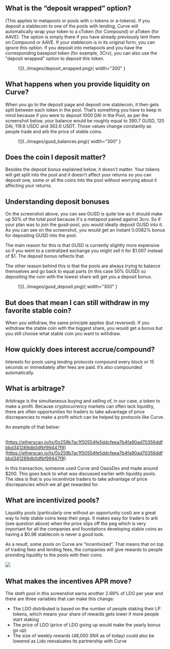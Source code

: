 ## **What is the “deposit wrapped” option?**

(This applies to metapools or pools with c-tokens or a-tokens). If you deposit a stablecoin to one of the pools with lending, Curve will automatically wrap your token to a cToken (for Compound) or aToken (for AAVE). The option is simply there if you have already previously lent them on Compound or AAVE. If your stablecoin is in its original form, you can ignore this option.
If you deposit into metapools and you have the corresponding basepool token (for example, 3Crv), you can also use the "deposit wrapped" option to deposit this token.

<figure markdown>
  ![](../images/deposit_wrapped.png){ width="300" }
  <figcaption></figcaption>
</figure>


## **What happens when you provide liquidity on Curve?**

When you go to the deposit page and deposit one stablecoin, it then gets split between each token in the pool. That’s something you have to keep in mind because if you were to deposit 1000 DAI in the Pool, as per the screenshot below, your balance would be roughly equal to 390.7 GUSD, 120 DAI, 119.8 USDC and 362.6 USDT. Those values change constantly as people trade and arb the price of stable coins.

<figure markdown>
  ![](../images/gusd_balances.png){ width="300" }
  <figcaption></figcaption>
</figure>


## **Does the coin I deposit matter?**

Besides the deposit bonus explained below, it doesn’t matter. Your tokens will get split into the pool and it doesn’t affect your returns so you can deposit one, some or all the coins into the pool without worrying about it affecting your returns.

## **Understanding deposit bonuses**

On the screenshot above, you can see GUSD is quite low as it should make up 50% of the total pool because it's a metapool paired against 3crv. So if your plan was to join the gusd-pool, you would ideally deposit GUSD into it.   
As you can see on the screenshot, you would get an instant 0.0082% bonus for depositing GUSD into the pool.

The main reason for this is that GUSD is currently slightly more expensive so if you went to a centralized exchange you might sell it for $1.007 instead of $1. The deposit bonus reflects that.

The other reason behind this is that the pools are always trying to balance themselves and go back to equal parts (in this case 50% GUSD) so depositing the coin with the lowest share will get you a deposit bonus.

<figure markdown>
  ![](../images/gusd_deposit.png){ width="300" }
  <figcaption></figcaption>
</figure>


## **But does that mean I can still withdraw in my favorite stable coin?**

When you withdraw, the same principle applies (but reversed). If you withdraw the stable coin with the biggest share, you would get a bonus but you still choose what stable coin you want to withdraw.

## **How quickly does interest accrue/compound?**

Interests for pools using lending protocols compound every block or 15 seconds or immediately after fees are paid. It’s also compounded automatically.

## **What is arbitrage?**

Arbitrage is the simultaneous buying and selling of, in our case, a token to make a profit. Because cryptocurrency markets can often lack liquidity, there are often opportunities for traders to take advantage of price discrepancies to make a profit which can be helped by protocols like Curve.

An example of that below:

​[https://etherscan.io/tx/0x259b7ac1f50554fe5ddcfeea7b4fa90ad70356ddfbbd341289db0dfbf99447f9](https://etherscan.io/tx/0x259b7ac1f50554fe5ddcfeea7b4fa90ad70356ddfbbd341289db0dfbf99447f9)​

In this transaction, someone used Curve and OasisDex and made around $200. This goes back to what was discussed earlier with liquidity pools. The idea is that is you incentivize traders to take advantage of price discrepancies which we all get rewarded for.

## **What are incentivized pools?**

Liquidity pools (particularly one without an opportunity cost) are a great way to help stable coins keep their pegs. It makes easy for traders to arb (see question above) when the price slips off the peg which is very important for all the companies and foundations developing stable coins as having a $0.98 stablecoin is never a good look.

As a result, some pools on Curve are “incentivized”. That means that on top of trading fees and lending fees, the companies will give rewards to people providing liquidity to the pools with their coins.

![](https://2254922201-files.gitbook.io/~/files/v0/b/gitbook-x-prod.appspot.com/o/spaces%2F-MFA0rQI3SzfbVFgp3Ic%2Fuploads%2FTDHyQoQBlwikER4kovew%2FScreen%20Shot%202022-11-14%20at%203.45.49%20AM.png?alt=media&token=b501b4c0-eeee-462a-98da-6198d878521b)

## **What makes the incentives APR move?**

The steth pool in this screenshot earns another 2.69% of LDO per year and there are three variables that can make this change:

*   The LDO distributed is based on the number of people staking their LP tokens, which means your share of rewards gets lower if more people start staking
*   The price of LDO (price of LDO going up would make the yearly bonus go up)
*   The size of weekly rewards (48,000 SNX as of today) could also be lowered as Lido reevaluates its partnership with Curve

